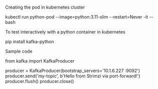 
Creating the pod in kubernetes cluster

kubectl run python-pod --image=python:3.11-slim --restart=Never -it -- bash

To test interactively with a python container in kubernetes 

pip install kafka-python

Sample code

from kafka import KafkaProducer

producer = KafkaProducer(bootstrap_servers='10.1.6.227 :9092')
producer.send('my-topic', b'Hello from Strimzi via port-forward!')
producer.flush()
producer.close()

